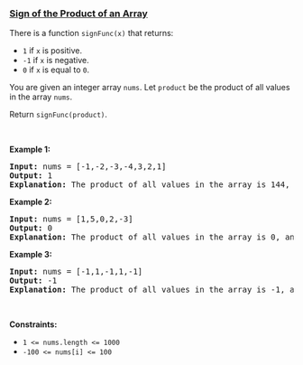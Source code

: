 ### [Sign of the Product of an Array](https://leetcode.com/problems/sign-of-the-product-of-an-array)

<p>There is a function <code>signFunc(x)</code> that returns:</p>

<ul>
	<li><code>1</code> if <code>x</code> is positive.</li>
	<li><code>-1</code> if <code>x</code> is negative.</li>
	<li><code>0</code> if <code>x</code> is equal to <code>0</code>.</li>
</ul>

<p>You are given an integer array <code>nums</code>. Let <code>product</code> be the product of all values in the array <code>nums</code>.</p>

<p>Return <code>signFunc(product)</code>.</p>

<p>&nbsp;</p>
<p><strong class="example">Example 1:</strong></p>

<pre>
<strong>Input:</strong> nums = [-1,-2,-3,-4,3,2,1]
<strong>Output:</strong> 1
<strong>Explanation:</strong> The product of all values in the array is 144, and signFunc(144) = 1
</pre>

<p><strong class="example">Example 2:</strong></p>

<pre>
<strong>Input:</strong> nums = [1,5,0,2,-3]
<strong>Output:</strong> 0
<strong>Explanation:</strong> The product of all values in the array is 0, and signFunc(0) = 0
</pre>

<p><strong class="example">Example 3:</strong></p>

<pre>
<strong>Input:</strong> nums = [-1,1,-1,1,-1]
<strong>Output:</strong> -1
<strong>Explanation:</strong> The product of all values in the array is -1, and signFunc(-1) = -1
</pre>

<p>&nbsp;</p>
<p><strong>Constraints:</strong></p>

<ul>
	<li><code>1 &lt;= nums.length &lt;= 1000</code></li>
	<li><code>-100 &lt;= nums[i] &lt;= 100</code></li>
</ul>
